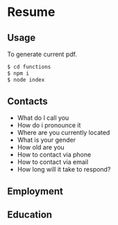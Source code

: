 # Resume

## Usage

To generate current pdf.

```bash
$ cd functions
$ npm i
$ node index
```

## Contacts

- What do I call you
- How do i pronounce it
- Where are you currently located
- What is your gender
- How old are you
- How to contact via phone
- How to contact via email
- How long will it take to respond?

## Employment

## Education
